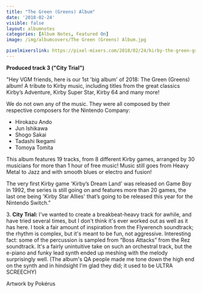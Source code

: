```yaml
---
title: "The Green (Greens) Album"
date: '2018-02-24'
visible: false
layout: albumnotes
categories: [Album Notes, Featured On]
image: /img/albumcovers/The Green (Greens) Album.jpg

pixelmixerslink: https://pixel-mixers.com/2018/02/24/kirby-the-green-greens-album/
---
```

**Produced track 3 ("City Trial")**

"Hey VGM friends, here is our 1st 'big album' of 2018: The Green (Greens) album!
A tribute to Kirby music, including titles from the great classics Kirby’s Adventure, Kirby Super Star, Kirby 64 and many more!

We do not own any of the music.
They were all composed by their respective composers for the Nintendo Company:
* Hirokazu Ando
* Jun Ishikawa
* Shogo Sakai
* Tadashi Ikegami
* Tomoya Tomita

This album features 19 tracks, from 8 different Kirby games, arranged by 30 musicians for more than 1 hour of free music!
Music still goes from Heavy Metal to Jazz and with smooth blues or electro and fusion!

The very first Kirby game 'Kirby’s Dream Land' was released on Game Boy in 1992, the series is still going on and features more than 20 games, the last one being 'Kirby Star Allies' that’s going to be released this year for the Nintendo Switch."

3\. **City Trial:** I've wanted to create a breakbeat-heavy track for awhile, and have tried several times, but I don't think it's ever worked out as well as it has here. I took a fair amount of inspiration from the Flywrench soundtrack; the rhythm is complex, but it's meant to be fun, not aggressive. Interesting fact: some of the percussion is sampled from “Boss Attacks” from the Rez soundtrack. It's a fairly unintuitive take on such an orchestral track, but the e-piano and funky lead synth ended up meshing with the melody surprisingly well. (The album's QA people made me tone down the high end on the synth and in hindsight I'm glad they did; it used to be ULTRA SCREECHY)

Artwork by Pokérus
